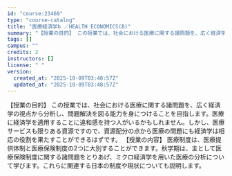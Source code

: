 ```yaml
---
id: "course:23469"
type: "course-catalog"
title: "医療経済学b ／HEALTH ECONOMICS(B)"
summary: "【授業の目的】 この授業では、社会における医療に関する諸問題を、広く経済学の視点から分析し、問題解決を図る能力を身につけることを目指します。医療に経済学を適用することに違和感を持つ人がいるかもしれません。しかし、医療サービスも限りある資源で…"
tags: []
campus: ""
credits: 2
instructors: []
license: " "
version:
  created_at: "2025-10-09T03:48:57Z"
  updated_at: "2025-10-09T03:48:57Z"
---
```


【授業の目的】 この授業では、社会における医療に関する諸問題を、広く経済学の視点から分析し、問題解決を図る能力を身につけることを目指します。医療に経済学を適用することに違和感を持つ人がいるかもしれません。しかし、医療サービスも限りある資源ですので、資源配分の点から医療の問題にも経済学は相応の役割を果たすことができるはずです。 【授業の内容】 医療制度は、医療提供体制と医療保険制度の2つに大別することができます。秋学期は、主として医療保険制度に関する諸問題をとりあげ、ミクロ経済学を用いた医療の分析について学びます。これらに関連する日本の制度や現状についても説明します。
